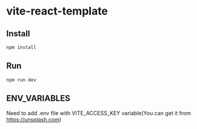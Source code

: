 # vite-react-template

## Install
	npm install

## Run
	npm run dev
 
## ENV_VARIABLES
  Need to add .env file with VITE_ACCESS_KEY variable(You can get it from https://unsplash.com)
